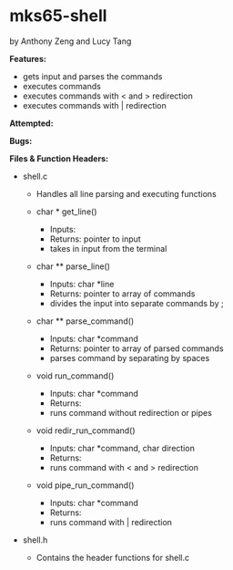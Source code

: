 # mks65-shell
by Anthony Zeng and Lucy Tang

**Features:**
* gets input and parses the commands
* executes commands
* executes commands with < and > redirection
* executes commands with | redirection
	

**Attempted:**


**Bugs:**


**Files & Function Headers:**
* shell.c
  * Handles all line parsing and executing functions
	
  * char * get_line() 
    * Inputs: 
    * Returns: pointer to input
    * takes in input from the terminal 

  * char ** parse_line() 
    * Inputs:  char *line 
    * Returns: pointer to array of commands
    * divides the input into separate commands by ;

  * char ** parse_command()
    * Inputs:  char *command
    * Returns: pointer to array of parsed commands
    * parses command by separating by spaces
	
  * void run_command()
    * Inputs:  char *command
    * Returns:
    * runs command without redirection or pipes
 
  * void redir_run_command() 
    * Inputs:  char *command, char direction
    * Returns: 
    * runs command with <  and > redirection
	
  * void pipe_run_command() 
    * Inputs:  char *command
    * Returns: 
    * runs command with | redirection

* shell.h
  * Contains the header functions for shell.c
	
